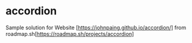 # accordion
Sample solution for Website [https://johnpaing.github.io/accordion/] from roadmap.sh[https://roadmap.sh/projects/accordion]
